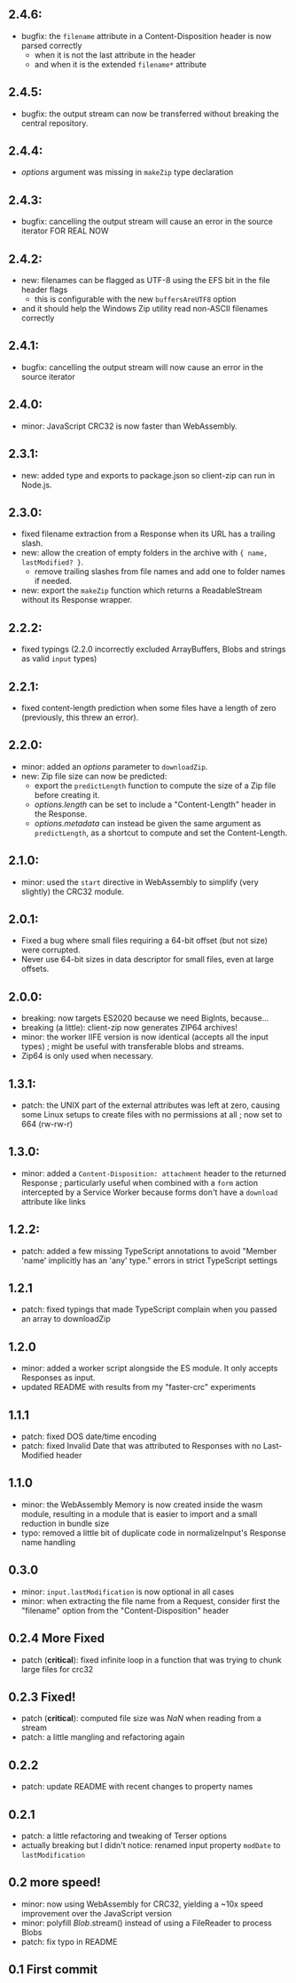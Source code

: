 ## 2.4.6:

* bugfix: the `filename` attribute in a Content-Disposition header is now parsed correctly
  - when it is not the last attribute in the header
  - and when it is the extended `filename*` attribute

## 2.4.5:

* bugfix: the output stream can now be transferred without breaking the central repository.

## 2.4.4:

* *options* argument was missing in `makeZip` type declaration

## 2.4.3:

* bugfix: cancelling the output stream will cause an error in the source iterator FOR REAL NOW

## 2.4.2:

* new: filenames can be flagged as UTF-8 using the EFS bit in the file header flags
  - this is configurable with the new `buffersAreUTF8` option
* and it should help the Windows Zip utility read non-ASCII filenames correctly

## 2.4.1:

* bugfix: cancelling the output stream will now cause an error in the source iterator

## 2.4.0:

* minor: JavaScript CRC32 is now faster than WebAssembly.

## 2.3.1:

* new: added type and exports to package.json so client-zip can run in Node.js.

## 2.3.0:

* fixed filename extraction from a Response when its URL has a trailing slash.
* new: allow the creation of empty folders in the archive with `{ name, lastModified? }`.
  - remove trailing slashes from file names and add one to folder names if needed.
* new: export the `makeZip` function which returns a ReadableStream without its Response wrapper.

## 2.2.2:

* fixed typings (2.2.0 incorrectly excluded ArrayBuffers, Blobs and strings as valid `input` types)

## 2.2.1:

* fixed content-length prediction when some files have a length of zero (previously, this threw an error).

## 2.2.0:

* minor: added an *options* parameter to `downloadZip`.
* new: Zip file size can now be predicted:
  - export the `predictLength` function to compute the size of a Zip file before creating it.
  - *options.length* can be set to include a "Content-Length" header in the Response.
  - *options.metadata* can instead be given the same argument as `predictLength`, as a shortcut to compute and set the Content-Length.

## 2.1.0:

* minor: used the `start` directive in WebAssembly to simplify (very slightly) the CRC32 module.

## 2.0.1:

* Fixed a bug where small files requiring a 64-bit offset (but not size) were corrupted.
* Never use 64-bit sizes in data descriptor for small files, even at large offsets.

## 2.0.0:

* breaking: now targets ES2020 because we need BigInts, because…
* breaking (a little): client-zip now generates ZIP64 archives!
* minor: the worker IIFE version is now identical (accepts all the input types) ; might be useful with transferable blobs and streams.
* Zip64 is only used when necessary.

## 1.3.1:
* patch: the UNIX part of the external attributes was left at zero, causing some Linux setups to create files with no permissions at all ; now set to 664 (rw-rw-r)

## 1.3.0:
* minor: added a `Content-Disposition: attachment` header to the returned Response ; particularly useful when combined with a `form` action intercepted by a Service Worker because forms don't have a `download` attribute like links

## 1.2.2:
* patch: added a few missing TypeScript annotations to avoid "Member 'name' implicitly has an 'any' type." errors in strict TypeScript settings

## 1.2.1
* patch: fixed typings that made TypeScript complain when you passed an array to downloadZip

## 1.2.0
* minor: added a worker script alongside the ES module. It only accepts Responses as input.
* updated README with results from my "faster-crc" experiments

## 1.1.1
* patch: fixed DOS date/time encoding
* patch: fixed Invalid Date that was attributed to Responses with no Last-Modified header

## 1.1.0
* minor: the WebAssembly Memory is now created inside the wasm module, resulting in a module that is easier to import and a small reduction in bundle size
* typo: removed a little bit of duplicate code in normalizeInput's Response name handling

## 0.3.0
* minor: `input.lastModification` is now optional in all cases
* minor: when extracting the file name from a Request, consider first the "filename" option from the "Content-Disposition" header

## 0.2.4 More Fixed
* patch (**critical**): fixed infinite loop in a function that was trying to chunk large files for crc32

## 0.2.3 Fixed!
* patch (**critical**): computed file size was *NaN* when reading from a stream
* patch: a little mangling and refactoring again

## 0.2.2
* patch: update README with recent changes to property names

## 0.2.1
* patch: a little refactoring and tweaking of Terser options
* actually breaking but I didn't notice: renamed input property `modDate` to `lastModification`

## 0.2 more speed!
* minor: now using WebAssembly for CRC32, yielding a ~10x speed improvement over the JavaScript version
* minor: polyfill *Blob*.stream() instead of using a FileReader to process Blobs
* patch: fix typo in README

## 0.1 First commit
